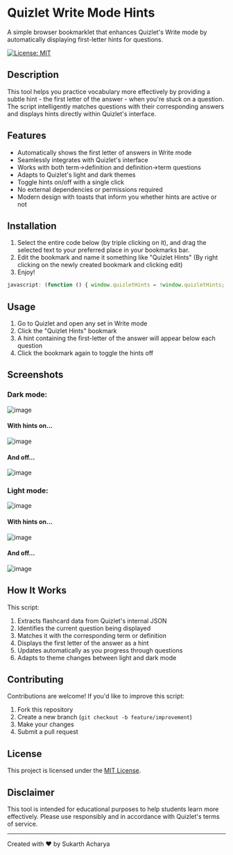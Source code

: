 # Quizlet Write Mode Hints
A simple browser bookmarklet that enhances Quizlet's Write mode by automatically displaying first-letter hints for questions.

[![License: MIT](https://img.shields.io/badge/License-MIT-yellow.svg)](https://opensource.org/licenses/MIT)

## Description
This tool helps you practice vocabulary more effectively by providing a subtle hint - the first letter of the answer - when you're stuck on a question. The script intelligently matches questions with their corresponding answers and displays hints directly within Quizlet's interface.

## Features
- Automatically shows the first letter of answers in Write mode
- Seamlessly integrates with Quizlet's interface
- Works with both term→definition and definition→term questions
- Adapts to Quizlet's light and dark themes
- Toggle hints on/off with a single click
- No external dependencies or permissions required
- Modern design with toasts that inform you whether hints are active or not

## Installation
1. Select the entire code below (by triple clicking on it), and drag the selected text to your preferred place in your bookmarks bar. 
2. Edit the bookmark and name it something like "Quizlet Hints" (By right clicking on the newly created bookmark and clicking edit)
3. Enjoy!

```javascript
javascript: (function () { window.quizletHints = !window.quizletHints; let e, t, n = [], o = ""; function i() { document.getElementById("inline-hint")?.remove(), e?.disconnect(), t?.disconnect() } if (!window.quizletHints) return i(), c("Hints OFF"); function r() { try { return JSON.parse(document.getElementById("__NEXT_DATA__").textContent).props.pageProps.studyModesCommon.studiableDocumentData.studiableItems.map(e => { const t = e.cardSides.find(e => "word" === e.label).media.find(e => 1 === e.type).plainText, n = e.cardSides.find(e => "definition" === e.label).media.find(e => 1 === e.type).plainText; return { term: t, def: n } }) } catch (e) { return console.error("Data error:", e), [] } } function s(e) { const t = document.querySelector(".WriteQuestion"), n = t?.querySelector(".WriteQuestion-answer"); if (!t || !n) return !1; document.getElementById("inline-hint")?.remove(); const o = document.body.className.includes("theme-night"), i = document.createElement("div"); return i.id = "inline-hint", i.textContent = `Hint: ${e}___`, i.style.fontWeight = "bold", i.style.padding = "10px", i.style.textAlign = "center", i.style.borderBottom = ".125rem solid var(--gray-200-gray-900)", i.style.color = o ? "#fff" : "#000", i.style.backgroundColor = o ? "rgba(0,0,0,0.1)" : "rgba(255,255,255,0.1)", t.insertBefore(i, n), !0 } function a() { const e = document.querySelector(".WriteTextAttribute")?.firstChild?.ariaLabel; if (!e || e === o) return; o = e; let t = n.find(t => t.term === e); return t ? s(t.def.charAt(0).toUpperCase()) : (t = n.find(t => t.def === e)) ? s(t.term.charAt(0).toUpperCase()) : s("?") } function d() { return e = new MutationObserver(e => { const n = document.querySelector(".WriteTextAttribute"); n && (t = new MutationObserver(a), t.observe(n.firstChild, { attributes: !0, attributeFilter: ["aria-label"] }), a()) }), e.observe(document.body, { childList: !0, subtree: !0 }), e } function l() { new MutationObserver(() => { const e = document.getElementById("inline-hint"); if (e) { const t = document.body.className.includes("theme-night"); e.style.color = t ? "#fff" : "#000", e.style.backgroundColor = t ? "rgba(0,0,0,0.1)" : "rgba(255,255,255,0.1)" } }).observe(document.body, { attributes: !0 }) } function c(e) { const t = document.getElementById("quizlet-hint-toast"); t && t.remove(); const n = document.createElement("div"); if (n.id = "quizlet-hint-toast", n.textContent = e, n.style.position = "relative", n.style.top = "50%", n.style.left = "50%", n.style.transform = "translate(-50%, -50%)", n.style.margin = "30px 0 0 0", n.style.padding = "10px", n.style.borderRadius = "5px", n.style.zIndex = "9999", n.style.color = "white", n.style.background = "#4257b2", n.style.maxWidth = "fit-content", n.style.opacity = "0", n.style.transition = "opacity 0.5s ease-in-out", document.querySelector(".WriteQuestion")) { document.querySelector(".WriteQuestion").appendChild(n), setTimeout(() => { n.style.opacity = "1" }, 10), setTimeout(() => { n.style.opacity = "0", n.addEventListener("transitionend", function () { n.remove() }) }, 2e3) } } n = r(), e = d(), l(), c("Hints ON"), a() })();
```

## Usage
1. Go to Quizlet and open any set in Write mode
2. Click the "Quizlet Hints" bookmark
3. A hint containing the first-letter of the answer will appear below each question
4. Click the bookmark again to toggle the hints off



## Screenshots
### Dark mode:
![image](https://github.com/user-attachments/assets/f2b2dd23-2b01-4ffc-bf80-88ea871805ce)

#### With hints on...
![image](https://github.com/user-attachments/assets/57ff7423-09d9-40d2-b388-a99666d8aba4)

#### And off...
![image](https://github.com/user-attachments/assets/bdae7202-aef6-40c9-8dc9-6343367d2519)


### Light mode:
![image](https://github.com/user-attachments/assets/e605bb89-a08c-4135-a924-1ffe778bd55a)

#### With hints on...
![image](https://github.com/user-attachments/assets/3c540ad4-3804-4166-89dd-7d2ff97d8e1e)

#### And off...
![image](https://github.com/user-attachments/assets/c2d4b665-d75f-4e94-bcdc-af58bb1493da)


## How It Works
This script:
1. Extracts flashcard data from Quizlet's internal JSON
2. Identifies the current question being displayed
3. Matches it with the corresponding term or definition
4. Displays the first letter of the answer as a hint
5. Updates automatically as you progress through questions
6. Adapts to theme changes between light and dark mode

## Contributing
Contributions are welcome! If you'd like to improve this script:

1. Fork this repository
2. Create a new branch (`git checkout -b feature/improvement`)
3. Make your changes
4. Submit a pull request

## License
This project is licensed under the [MIT License](LICENSE).

## Disclaimer
This tool is intended for educational purposes to help students learn more effectively. Please use responsibly and in accordance with Quizlet's terms of service.

---

Created with ❤️ by Sukarth Acharya
